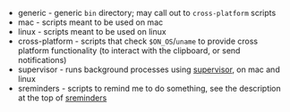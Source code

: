 - generic - generic `bin` directory; may call out to `cross-platform` scripts
- mac - scripts meant to be used on mac
- linux - scripts meant to be used on linux
- cross-platform - scripts that check `$ON_OS`/`uname` to provide cross platform functionality (to interact with the clipboard, or send notifications)
- supervisor - runs background processes using [supervisor](https://github.com/Supervisor/supervisor), on mac and linux
- sreminders - scripts to remind me to do something, see the description at the top of [sreminders](generic/sreminders)
